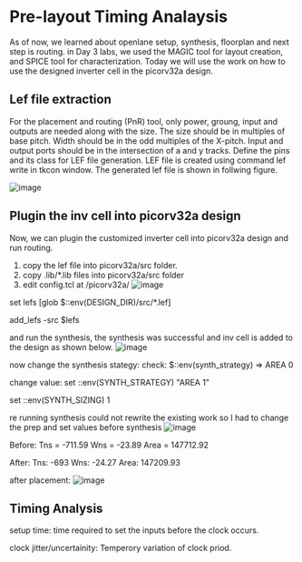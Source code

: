# Pre-layout Timing Analaysis
As of now, we learned about openlane setup, synthesis, floorplan and next step is routing. in Day 3 labs, we used the MAGIC tool for layout creation, and SPICE tool for characterization. Today we will use the work on how to use the designed inverter cell in the picorv32a design.

## Lef file extraction
For the placement and routing (PnR) tool, only power, groung, input and outputs are needed along with the size. The size should be in multiples of base pitch. Width should be in the odd multiples of the X-pitch. Input and output ports should be in the intersection of a and y tracks. Define the pins and its class for LEF file generation.
LEF file is created using command lef write in tkcon window. The generated lef file is shown in follwing figure.

![image](https://github.com/RajuMachupalli/openlane_test/assets/52839597/93512fcc-bff7-454a-8e0d-4d0d767ea1bf)

## Plugin the inv cell into picorv32a design
Now, we can plugin the customized inverter cell into picorv32a design and run routing.
1. copy the lef file into picorv32a/src folder.
2. copy .lib/*.lib files into picorv32a/src folder
3. edit config.tcl at /picorv32a/ 
![image](https://github.com/RajuMachupalli/openlane_test/assets/52839597/acf873d7-0df5-413b-9522-3426f355d606)


set lefs  [glob $::env(DESIGN_DIR)/src/*.lef]

add_lefs -src $lefs

and run the synthesis, the synthesis was successful and inv cell is added to the design as shown below.
![image](https://github.com/RajuMachupalli/openlane_test/assets/52839597/d6d0917f-4332-4588-bd77-20259f192d90)

now change the synthesis stategy:
check: $::env(synth_strategy) => AREA 0

change value:
set ::env(SYNTH_STRATEGY) "AREA 1"

set ::env(SYNTH_SIZING) 1

re running synthesis could not rewrite the existing work so I had to change the prep and set values before synthesis
![image](https://github.com/RajuMachupalli/openlane_test/assets/52839597/af70fa37-5603-4d85-9b58-f9727ba8eb3b)

Before:
  Tns = -711.59
  Wns = -23.89
  Area = 147712.92

After:
  Tns: -693
  Wns: -24.27
  Area: 147209.93


after placement: 
![image](https://github.com/RajuMachupalli/openlane_test/assets/52839597/d77b337d-c026-4445-ab3f-ce251605a6ed)


## Timing Analysis
setup time: time required to set the inputs before the clock occurs.

clock jitter/uncertainity: Temperory variation of clock priod.
